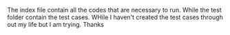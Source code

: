 The index file contain all the codes that are necessary to run. While the test folder contain the test cases. WHile I haven't created the test cases through out my life but I am trying. 
Thanks 

